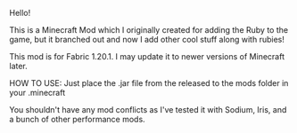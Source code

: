 Hello!

This is a Minecraft Mod which I originally created for adding the Ruby to the game, but it branched out and now I add other cool stuff along with rubies!

This mod is for Fabric 1.20.1. I may update it to newer versions of Minecraft later.

HOW TO USE:
Just place the .jar file from the released to the mods folder in your .minecraft

You shouldn't have any mod conflicts as I've tested it with Sodium, Iris, and a bunch of other performance mods.

